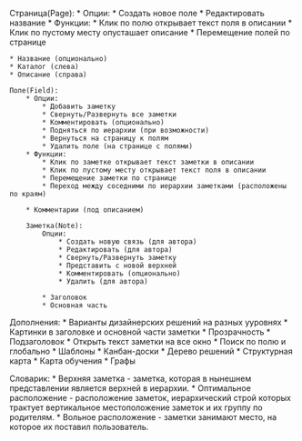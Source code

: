 Страница(Page):
    * Опции: 
        * Создать новое поле
        * Редактировать название
    * Функции:
        * Клик по полю открывает текст поля в описании
        * Клик по пустому месту опусташает описание
        * Перемещение полей по странице

    * Название (опционально)
    * Каталог (слева)
    * Описание (справа)

    Поле(Field):
        * Опции:
            * Добавить заметку
            * Свернуть/Развернуть все заметки
            * Комментировать (опционально)
            * Подняться по иерархии (при возможности)
            * Вернуться на страницу к полям
            * Удалить поле (на странице с полями)
        * Функции:
            * Клик по заметке открывает текст заметки в описании
            * Клик по пустому месту открывает текст поля в описании
            * Перемещение заметки по странице
            * Переход между соседними по иерархии заметками (расположены по краям)
    
        * Комментарии (под описанием)
    
        Заметка(Note):
            Опции:
                * Создать новую связь (для автора)
                * Редактировать (для автора)
                * Свернуть/Развернуть заметку
                * Представить с новой верхней
                * Комментировать (опционально)
                * Удалить (для автора)

            * Заголовок
            * Основная часть

Дополнения:
    * Варианты дизайнерских решений на разных ууровнях
    * Картинки в заголовке и основной части заметки
    * Прозрачность
    * Подзаголовок
    * Открыть текст заметки на все окно
    * Поиск по полю и глобально
    * Шаблоны
    * Канбан-доски
    * Дерево решений
    * Структурная карта
    * Карта обучения
    * Графы

Словарик:
    * Верхняя заметка - заметка, которая в нынешнем представлении является верхней в иерархии.
    * Оптимальное расположение - расположение заметок, иерархический строй которых трактует вертикальное местоположение заметок и их группу по родителям.
    * Вольное расположение - заметки занимают место, на которое их поставил пользователь.